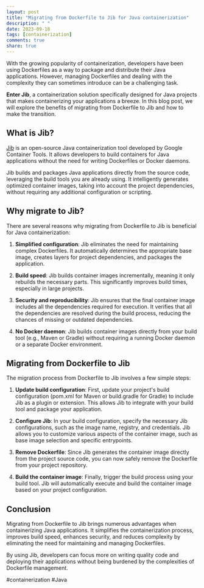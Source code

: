 ```yaml
---
layout: post
title: "Migrating from Dockerfile to Jib for Java containerization"
description: " "
date: 2023-09-18
tags: [containerization]
comments: true
share: true
---
```


With the growing popularity of containerization, developers have been using Dockerfiles as a way to package and distribute their Java applications. However, managing Dockerfiles and dealing with the complexity they can sometimes introduce can be a challenging task.

**Enter Jib**, a containerization solution specifically designed for Java projects that makes containerizing your applications a breeze. In this blog post, we will explore the benefits of migrating from Dockerfile to Jib and how to make the transition.

## What is Jib?

[Jib](https://github.com/GoogleContainerTools/jib) is an open-source Java containerization tool developed by Google Container Tools. It allows developers to build containers for Java applications without the need for writing Dockerfiles or Docker daemons.

Jib builds and packages Java applications directly from the source code, leveraging the build tools you are already using. It intelligently generates optimized container images, taking into account the project dependencies, without requiring any additional configuration or scripting.

## Why migrate to Jib?

There are several reasons why migrating from Dockerfile to Jib is beneficial for Java containerization:

1. **Simplified configuration**: Jib eliminates the need for maintaining complex Dockerfiles. It automatically determines the appropriate base image, creates layers for project dependencies, and packages the application.

2. **Build speed**: Jib builds container images incrementally, meaning it only rebuilds the necessary parts. This significantly improves build times, especially in large projects.

3. **Security and reproducibility**: Jib ensures that the final container image includes all the dependencies required for execution. It verifies that all the dependencies are resolved during the build process, reducing the chances of missing or outdated dependencies.

4. **No Docker daemon**: Jib builds container images directly from your build tool (e.g., Maven or Gradle) without requiring a running Docker daemon or a separate Docker environment.

## Migrating from Dockerfile to Jib

The migration process from Dockerfile to Jib involves a few simple steps:

1. **Update build configuration**: First, update your project's build configuration (pom.xml for Maven or build.gradle for Gradle) to include Jib as a plugin or extension. This allows Jib to integrate with your build tool and package your application.

2. **Configure Jib**: In your build configuration, specify the necessary Jib configurations, such as the image name, registry, and credentials. Jib allows you to customize various aspects of the container image, such as base image selection and specific entrypoints.

3. **Remove Dockerfile**: Since Jib generates the container image directly from the project source code, you can now safely remove the Dockerfile from your project repository.

4. **Build the container image**: Finally, trigger the build process using your build tool. Jib will automatically execute and build the container image based on your project configuration.

## Conclusion

Migrating from Dockerfile to Jib brings numerous advantages when containerizing Java applications. It simplifies the containerization process, improves build speed, enhances security, and reduces complexity by eliminating the need for maintaining and managing Dockerfiles.

By using Jib, developers can focus more on writing quality code and deploying their applications without being burdened by the complexities of Dockerfile management.

#containerization #Java